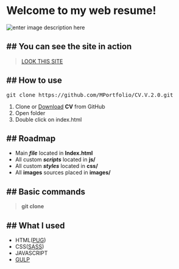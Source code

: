 # Welcome to my web resume!
![enter image description here](https://i.imgur.com/6rVt0yj.png)
## ## You can see the site in action
><a  href="https://mportfolio.github.io/CV.V.2.0/">LOOK THIS SITE</a>
## ## How to use

<pre>git clone https://github.com/MPortfolio/CV.V.2.0.git</pre>

1) Clone or <a  href="https://github.com/MPortfolio/CV.V.2.0">Download</a> **CV** from GitHub
2) Open folder
3) Double click on index.html
## ## Roadmap
- Main **_file_** located in **Index.html**
- All custom **_scripts_** located in **js/**
- All custom **_styles_** located in **css/**
- All **images** sources placed in **images/**
## ## Basic commands
> **git clone**
## ## What I used
- HTML(<a  href="https://pugjs.org/api/getting-started.html">PUG</a>)
- CSS(<a  href="https://sass-lang.com/documentation/syntax">SASS</a>)
- JAVASCRIPT
- <a href="https://gulpjs.com/">GULP</a>



